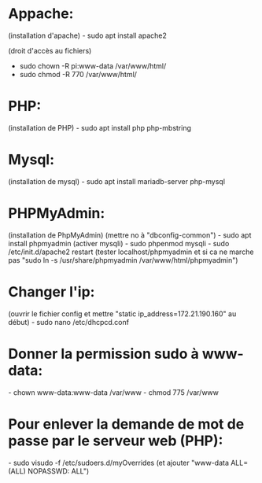 <h1>Appache:</h1>
  (installation d'apache)
- sudo apt install apache2

  (droit d'accès au fichiers)
- sudo chown -R pi:www-data /var/www/html/
- sudo chmod -R 770 /var/www/html/

<h1>PHP:</h1>
  (installation de PHP)
- sudo apt install php php-mbstring
  
<h1>Mysql:</h1>
  (installation de mysql)
- sudo apt install mariadb-server php-mysql

<h1>PHPMyAdmin:</h1>
  (installation de PhpMyAdmin)
  (mettre no à "dbconfig-common")
- sudo apt install phpmyadmin
  (activer mysqli)
- sudo phpenmod mysqli
- sudo /etc/init.d/apache2 restart
  (tester localhost/phpmyadmin et si ca ne marche pas "sudo ln -s /usr/share/phpmyadmin /var/www/html/phpmyadmin")
 
<h1>Changer l'ip:</h1>
  (ouvrir le fichier config et mettre "static ip_address=172.21.190.160" au début)
- sudo nano /etc/dhcpcd.conf
 
<h1>Donner la permission sudo à www-data:</h1>
- chown www-data:www-data /var/www
- chmod 775 /var/www
 
<h1>Pour enlever la demande de mot de passe par le serveur web (PHP):</h1>
- sudo visudo -f /etc/sudoers.d/myOverrides
  (et ajouter "www-data ALL=(ALL) NOPASSWD: ALL")
